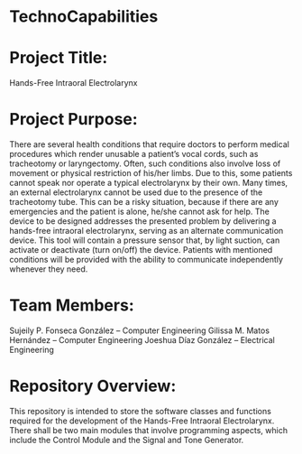 # TechnoCapabilities

# Project Title: 
Hands-Free Intraoral Electrolarynx

# Project Purpose: 
There are several health conditions that require doctors to perform medical procedures which render unusable a patient’s vocal cords, such as tracheotomy or laryngectomy. Often, such conditions also involve loss of movement or physical restriction of his/her limbs. Due to this, some patients cannot speak nor operate a typical electrolarynx by their own. Many times, an external electrolarynx cannot be used due to the presence of the tracheotomy tube. This can be a risky situation, because if there are any emergencies and the patient is alone, he/she cannot ask for help. The device to be designed addresses the presented problem by delivering a hands-free intraoral electrolarynx, serving as an alternate communication device. This tool will contain a pressure sensor that, by light suction, can activate or deactivate (turn on/off) the device. Patients with mentioned conditions will be provided with the ability to communicate independently whenever they need.

# Team Members:
Sujeily P. Fonseca González – Computer Engineering
Gilissa M. Matos Hernández – Computer Engineering
Joeshua Díaz González – Electrical Engineering

# Repository Overview:
This repository is intended to store the software classes and functions required for the development of the Hands-Free Intraoral Electrolarynx. There shall be two main modules that involve programming aspects, which include the Control Module and the Signal and Tone Generator. 
